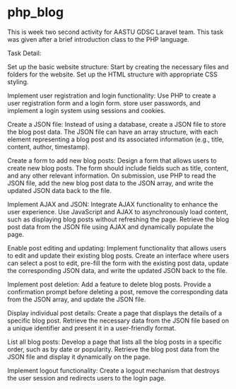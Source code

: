 # php_blog
This is week two second activity for AASTU GDSC Laravel team.
This task was given after a brief introduction class to the PHP language.

Task Detail:

Set up the basic website structure: Start by creating the necessary files and folders for the website. Set up the HTML structure with appropriate CSS styling.

Implement user registration and login functionality: Use PHP to create a user registration form and a login form. store user passwords, and implement a login system using sessions and cookies.
 
Create a JSON file: Instead of using a database, create a JSON file to store the blog post data. The JSON file can have an array structure, with each element representing a blog post and its associated information (e.g., title, content, author, timestamp).

Create a form to add new blog posts: Design a form that allows users to create new blog posts. The form should include fields such as title, content, and any other relevant information. On submission, use PHP to read the JSON file, add the new blog post data to the JSON array, and write the updated JSON data back to the file.

Implement AJAX and JSON: Integrate AJAX functionality to enhance the user experience. Use JavaScript and AJAX to asynchronously load content, such as displaying blog posts without refreshing the page. Retrieve the blog post data from the JSON file using AJAX and dynamically populate the page.

Enable post editing and updating: Implement functionality that allows users to edit and update their existing blog posts. Create an interface where users can select a post to edit, pre-fill the form with the existing post data, update the corresponding JSON data, and write the updated JSON back to the file.

Implement post deletion: Add a feature to delete blog posts. Provide a confirmation prompt before deleting a post, remove the corresponding data from the JSON array, and update the JSON file.

Display individual post details: Create a page that displays the details of a specific blog post. Retrieve the necessary data from the JSON file based on a unique identifier and present it in a user-friendly format.

List all blog posts: Develop a page that lists all the blog posts in a specific order, such as by date or popularity. Retrieve the blog post data from the JSON file and display it dynamically on the page.

Implement logout functionality: Create a logout mechanism that destroys the user session and redirects users to the login page.
